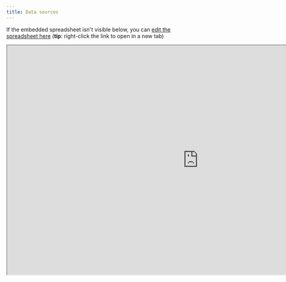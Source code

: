 ```yaml
---
title: Data sources
---
```


If the embedded spreadsheet isn't visible below, you can [edit the spreadsheet here](https://cryptpad.fr/sheet/#/2/sheet/edit/uwavrR9MYDANOr7v0ECxdCFE) (**tip**: right-click the link to open in a new tab)

<iframe width="1000" height="600" src="https://cryptpad.fr/sheet/#/2/sheet/edit/uwavrR9MYDANOr7v0ECxdCFE/embed/"></iframe>

